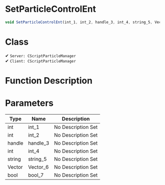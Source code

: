 # SetParticleControlEnt
```js
void SetParticleControlEnt(int_1, int_2, handle_3, int_4, string_5, Vector_6, bool_7)
```
# Class
✔ `Server: CScriptParticleManager`  
✔ `Client: CScriptParticleManager`  

# Function Description

# Parameters
Type|Name|Description
--|--|--
int|int_1|No Description Set
int|int_2|No Description Set
handle|handle_3|No Description Set
int|int_4|No Description Set
string|string_5|No Description Set
Vector|Vector_6|No Description Set
bool|bool_7|No Description Set
